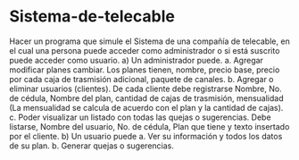 # Sistema-de-telecable
Hacer un programa que simule el Sistema de una compañía de telecable, en el cual una persona puede acceder como administrador o si está suscrito puede acceder como usuario. 
a)	Un administrador puede.
a.	Agregar modificar planes cambiar. Los planes tienen, nombre, precio base, precio por cada caja de trasmisión adicional, paquete de canales.
b.	Agregar o eliminar usuarios (clientes). De cada cliente debe registrarse Nombre, No. de cédula, Nombre del plan, cantidad de cajas de trasmisión, mensualidad (La mensualidad se calcula de acuerdo con el plan y la cantidad de cajas). 
c.	Poder visualizar un listado con todas las quejas o sugerencias. Debe listarse, Nombre del usuario, No. de cédula, Plan que tiene y texto insertado por el cliente.
b)	Un usuario puede
a.	Ver su información y todos los datos de su plan.
b.	Generar quejas o sugerencias.

